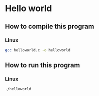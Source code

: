 # Hello world

## How to compile this program

### Linux

```bash
gcc helloworld.c -o helloworld
```

## How to run this program

### Linux

```bash
./helloworld
``` 
